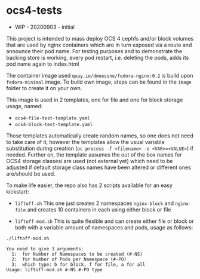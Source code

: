 # ocs4-tests

- WIP - 20200903 - initial


This project is intended to mass deploy OCS 4 cephfs and/or block volumes that are used by nginx containers which are in turn exposed via a route and announce their pod name.
For testing purposes and to demonstrate the backing store is working, every pod restart, i.e. deleting the pods, adds its pod name again to index.html 

The container image used `quay.io/dmoessne/fedora-nginx:0.2` is build upon `fedora-minimal` image. To build own image, steps can be found in the `image` folder to create it on your own.

This image is used in 2 templates, one for file and one for block storage usage, named:
  - `ocs4-file-test-template.yaml`
  - `ocs4-block-test-template.yaml`

Those templates automatically create random names, so one does not need to take care of it, however the templates allow the usual variable substitution during creation (`oc process
-f <filename> -e <VAR>=<VALUE>`) if needed. Further on, the template assumes the out of the box names for OCS4 storage classesi are used (not external yet) which need to be adjusted 
if default storage class names have been altered or different ones are/should be used. 

To make life easier, the repo also has 2 scripts available for an easy kickstart:
  - `liftoff.sh`
     This one just creates 2 namespaces `nginx-block` and `nginx-file` and creates 10 containers in each using either block or file

  - `liftoff-mod.sh`
     This is quite flexible and can create either file or block or both with a variable amount of namespaces and pods, usage as follows:
 ~~~
./liftoff-mod.sh

You need to give 3 arguments:
   1:  for Number of Namespaces to be created (#-NS)
   2:  for Number of Pods per Namespace (#-PO)
   3:  which type: b for block, f for file, a for all
Usage: liftoff-mod.sh #-NS #-PO type

~~~


